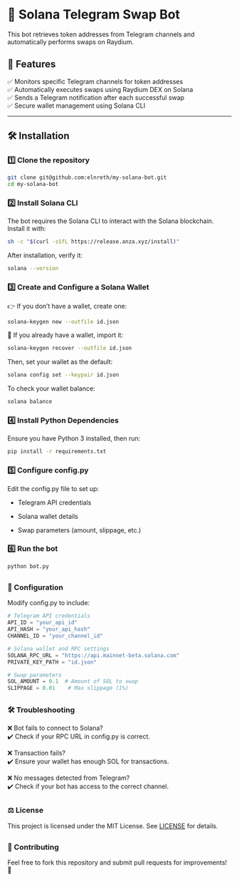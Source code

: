 # 🦾 Solana Telegram Swap Bot

This bot retrieves token addresses from Telegram channels and automatically performs swaps on Raydium.

## 🚀 Features
✅ Monitors specific Telegram channels for token addresses  
✅ Automatically executes swaps using Raydium DEX on Solana  
✅ Sends a Telegram notification after each successful swap  
✅ Secure wallet management using Solana CLI  

---

## 🛠️ Installation

### **1️⃣ Clone the repository**
```sh
git clone git@github.com:elnreth/my-solana-bot.git
cd my-solana-bot
```

### **2️⃣ Install Solana CLI**
The bot requires the Solana CLI to interact with the Solana blockchain.
Install it with:
```sh
sh -c "$(curl -sSfL https://release.anza.xyz/install)"
```
After installation, verify it:
```sh
solana --version
```

### **3️⃣ Create and Configure a Solana Wallet**
👉 If you don’t have a wallet, create one:
```sh
solana-keygen new --outfile id.json
```
🔄 If you already have a wallet, import it:
```sh
solana-keygen recover --outfile id.json
```
Then, set your wallet as the default:
```sh
solana config set --keypair id.json
```
To check your wallet balance:
```sh
solana balance
```

### **4️⃣ Install Python Dependencies**
Ensure you have Python 3 installed, then run:
```sh
pip install -r requirements.txt
```

### **5️⃣ Configure config.py**
Edit the config.py file to set up:

- Telegram API credentials

- Solana wallet details

- Swap parameters (amount, slippage, etc.)

### **6️⃣ Run the bot**
```sh
python bot.py
```

##

### 📝 Configuration
Modify config.py to include:
```python
# Telegram API credentials
API_ID = "your_api_id"
API_HASH = "your_api_hash"
CHANNEL_ID = "your_channel_id"

# Solana wallet and RPC settings
SOLANA_RPC_URL = "https://api.mainnet-beta.solana.com"
PRIVATE_KEY_PATH = "id.json"

# Swap parameters
SOL_AMOUNT = 0.1  # Amount of SOL to swap
SLIPPAGE = 0.01    # Max slippage (1%)
```

##

### 🛠️ Troubleshooting
❌ Bot fails to connect to Solana?\
✔️ Check if your RPC URL in config.py is correct.

❌ Transaction fails?\
✔️ Ensure your wallet has enough SOL for transactions.

❌ No messages detected from Telegram?\
✔️ Check if your bot has access to the correct channel.

##

### ⚖️ License
This project is licensed under the MIT License. See [LICENSE](LICENSE) for details.

##

### 🌟 Contributing
Feel free to fork this repository and submit pull requests for improvements! 🎉
